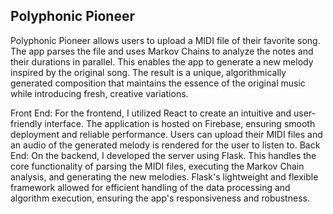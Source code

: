 Polyphonic Pioneer
---
Polyphonic Pioneer allows users to upload a MIDI file of their favorite song. The app parses the file and uses Markov Chains to analyze the notes and their durations in parallel. This enables the app to generate a new melody inspired by the original song. The result is a unique, algorithmically generated composition that maintains the essence of the original music while introducing fresh, creative variations.

Front End:
For the frontend, I utilized React to create an intuitive and user-friendly interface. The application is hosted on Firebase, ensuring smooth deployment and reliable performance. Users can  upload their MIDI files and an audio of the generated melody is rendered for the user to listen to.
Back End:
On the backend, I developed the server using Flask. This handles the core functionality of parsing the MIDI files, executing the Markov Chain analysis, and generating the new melodies. Flask's lightweight and flexible framework allowed for efficient handling of the data processing and algorithm execution, ensuring the app's responsiveness and robustness.

